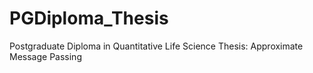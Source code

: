 # PGDiploma_Thesis
Postgraduate Diploma in Quantitative Life Science Thesis: Approximate Message Passing
